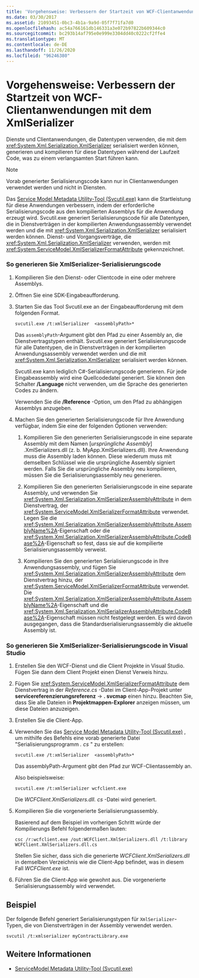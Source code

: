 ```yaml
---
title: 'Vorgehensweise: Verbessern der Startzeit von WCF-Clientanwendungen mit dem XmlSerializer'
ms.date: 03/30/2017
ms.assetid: 21093451-0bc3-4b1a-9a9d-05f7f71fa7d0
ms.openlocfilehash: ac54a766161db146331a3e072b97822b609344c0
ms.sourcegitcommit: bc293b14af795e0e999e3304dd40c0222cf2ffe4
ms.translationtype: MT
ms.contentlocale: de-DE
ms.lasthandoff: 11/26/2020
ms.locfileid: "96246380"
---
```

# <a name="how-to-improve-the-startup-time-of-wcf-client-applications-using-the-xmlserializer"></a>Vorgehensweise: Verbessern der Startzeit von WCF-Clientanwendungen mit dem XmlSerializer

Dienste und Clientanwendungen, die Datentypen verwenden, die mit dem <xref:System.Xml.Serialization.XmlSerializer> serialisiert werden können, generieren und kompilieren für diese Datentypen während der Laufzeit Code, was zu einem verlangsamten Start führen kann.  
  
> [!NOTE]
> Vorab generierter Serialisierungscode kann nur in Clientanwendungen verwendet werden und nicht in Diensten.  
  
 Das [Service Model Metadata Utility-Tool (Svcutil.exe)](../servicemodel-metadata-utility-tool-svcutil-exe.md) kann die Startleistung für diese Anwendungen verbessern, indem der erforderliche Serialisierungscode aus den kompilierten Assemblys für die Anwendung erzeugt wird. Svcutil.exe generiert Serialisierungscode für alle Datentypen, die in Dienstverträgen in der kompilierten Anwendungsassembly verwendet werden und die mit <xref:System.Xml.Serialization.XmlSerializer> serialisiert werden können. Dienst- und Vorgangsverträge, die <xref:System.Xml.Serialization.XmlSerializer> verwenden, werden mit <xref:System.ServiceModel.XmlSerializerFormatAttribute> gekennzeichnet.  
  
### <a name="to-generate-xmlserializer-serialization-code"></a>So generieren Sie XmlSerializer-Serialisierungscode  
  
1. Kompilieren Sie den Dienst- oder Clientcode in eine oder mehrere Assemblys.  
  
2. Öffnen Sie eine SDK-Eingabeaufforderung.  
  
3. Starten Sie das Tool Svcutil.exe an der Eingabeaufforderung mit dem folgenden Format.  
  
    ```console  
    svcutil.exe /t:xmlSerializer  <assemblyPath>*  
    ```  
  
     Das `assemblyPath`-Argument gibt den Pfad zu einer Assembly an, die Dienstvertragstypen enthält. Svcutil.exe generiert Serialisierungscode für alle Datentypen, die in Dienstverträgen in der kompilierten Anwendungsassembly verwendet werden und die mit <xref:System.Xml.Serialization.XmlSerializer> serialisiert werden können.  
  
     Svcutil.exe kann lediglich C#-Serialisierungscode generieren. Für jede Eingabeassembly wird eine Quellcodedatei generiert. Sie können den Schalter **/Language** nicht verwenden, um die Sprache des generierten Codes zu ändern.  
  
     Verwenden Sie die **/Reference** -Option, um den Pfad zu abhängigen Assemblys anzugeben.  
  
4. Machen Sie den generierten Serialisierungscode für Ihre Anwendung verfügbar, indem Sie eine der folgenden Optionen verwenden:  
  
    1. Kompilieren Sie den generierten Serialisierungscode in eine separate Assembly mit dem Namen [*ursprüngliche Assembly*] .XmlSerializers.dll (z. b. MyApp.XmlSerializers.dll). Ihre Anwendung muss die Assembly laden können. Diese wiederum muss mit demselben Schlüssel wie die ursprüngliche Assembly signiert werden. Falls Sie die ursprüngliche Assembly neu kompilieren, müssen Sie die Serialisierungsassembly neu generieren.  
  
    2. Kompilieren Sie den generierten Serialisierungscode in eine separate Assembly, und verwenden Sie <xref:System.Xml.Serialization.XmlSerializerAssemblyAttribute> in dem Dienstvertrag, der <xref:System.ServiceModel.XmlSerializerFormatAttribute> verwendet. Legen Sie die <xref:System.Xml.Serialization.XmlSerializerAssemblyAttribute.AssemblyName%2A>-Eigenschaft oder die <xref:System.Xml.Serialization.XmlSerializerAssemblyAttribute.CodeBase%2A>-Eigenschaft so fest, dass sie auf die kompilierte Serialisierungsassembly verweist.  
  
    3. Kompilieren Sie den generierten Serialisierungscode in Ihre Anwendungsassembly, und fügen Sie <xref:System.Xml.Serialization.XmlSerializerAssemblyAttribute> dem Dienstvertrag hinzu, der <xref:System.ServiceModel.XmlSerializerFormatAttribute> verwendet. Die <xref:System.Xml.Serialization.XmlSerializerAssemblyAttribute.AssemblyName%2A>-Eigenschaft und die <xref:System.Xml.Serialization.XmlSerializerAssemblyAttribute.CodeBase%2A>-Eigenschaft müssen nicht festgelegt werden. Es wird davon ausgegangen, dass die Standardserialisierungsassembly die aktuelle Assembly ist.  
  
### <a name="to-generate-xmlserializer-serialization-code-in-visual-studio"></a>So generieren Sie XmlSerializer-Serialisierungscode in Visual Studio  
  
1. Erstellen Sie den WCF-Dienst und die Client Projekte in Visual Studio. Fügen Sie dann dem Client Projekt einen Dienst Verweis hinzu.  
  
2. Fügen Sie <xref:System.ServiceModel.XmlSerializerFormatAttribute> dem Dienstvertrag in der *Reference.cs* -Datei im Client-App-Projekt unter **servicereferenzierungsreferenz**  ->  **. svcmap** einen hinzu. Beachten Sie, dass Sie alle Dateien in **Projektmappen-Explorer** anzeigen müssen, um diese Dateien anzuzeigen.  
  
3. Erstellen Sie die Client-App.  
  
4. Verwenden Sie das [Service Model Metadata Utility-Tool (Svcutil.exe)](../servicemodel-metadata-utility-tool-svcutil-exe.md) , um mithilfe des Befehls eine vorab generierte Datei "Serialisierungsprogramm *. cs* " zu erstellen:  
  
    ```console  
    svcutil.exe /t:xmlSerializer  <assemblyPath>*  
    ```  
  
     Das assemblyPath-Argument gibt den Pfad zur WCF-Clientassembly an.  
  
     Also beispielsweise:  
  
    ```console  
    svcutil.exe /t:xmlSerializer wcfclient.exe  
    ```  
  
     Die *WCFClient.XmlSerializers.dll. cs* -Datei wird generiert.  
  
5. Kompilieren Sie die vorgenerierte Serialisierungsassembly.  
  
     Basierend auf dem Beispiel im vorherigen Schritt würde der Kompilierungs Befehl folgendermaßen lauten:  
  
    ```console  
    csc /r:wcfclient.exe /out:WCFClient.XmlSerializers.dll /t:library WCFClient.XmlSerializers.dll.cs  
    ```  
  
     Stellen Sie sicher, dass sich die generierte *WCFClient.XmlSerializers.dll* in demselben Verzeichnis wie die Client-App befindet, was in diesem Fall *WCFClient.exe* ist.  
  
6. Führen Sie die Client-App wie gewohnt aus. Die vorgenerierte Serialisierungsassembly wird verwendet.  
  
## <a name="example"></a>Beispiel  

 Der folgende Befehl generiert Serialisierungstypen für `XmlSerializer`-Typen, die von Dienstverträgen in der Assembly verwendet werden.  
  
```console  
svcutil /t:xmlserializer myContractLibrary.exe  
```  
  
## <a name="see-also"></a>Weitere Informationen

- [ServiceModel Metadata Utility-Tool (Svcutil.exe)](../servicemodel-metadata-utility-tool-svcutil-exe.md)
